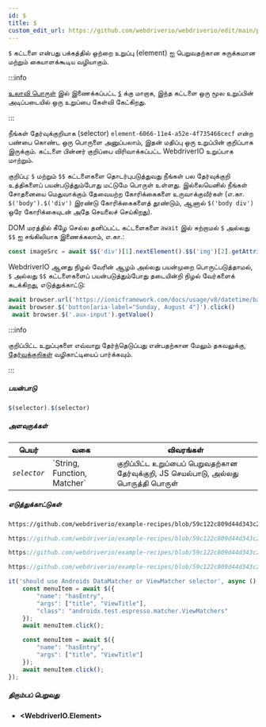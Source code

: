 ```yaml
---
id: $
title: $
custom_edit_url: https://github.com/webdriverio/webdriverio/edit/main/packages/webdriverio/src/commands/element/$.ts
---
```


`$` கட்டளை என்பது பக்கத்தில் ஒற்றை உறுப்பு (element) ஐ பெறுவதற்கான சுருக்கமான மற்றும் கையாளக்கூடிய வழியாகும்.

:::info

[உலாவி பொருள்](/docs/api/browser) இல் இணைக்கப்பட்ட [`$`](/docs/api/browser/$) க்கு மாறாக, 
இந்த கட்டளை ஒரு மூல உறுப்பின் அடிப்படையில் ஒரு உறுப்பை கேள்வி கேட்கிறது.

:::

நீங்கள் தேர்வுக்குறியாக (selector) `element-6066-11e4-a52e-4f735466cecf` என்ற பண்பை கொண்ட ஒரு பொருளை அனுப்பலாம்,
இதன் மதிப்பு ஒரு உறுப்பின் குறிப்பாக இருக்கும். கட்டளை பின்னர் குறிப்பை விரிவாக்கப்பட்ட WebdriverIO உறுப்பாக மாற்றும்.

குறிப்பு: `$` மற்றும் `$$` கட்டளைகளை தொடர்புபடுத்துவது நீங்கள் பல தேர்வுக்குறி உத்திகளைப் பயன்படுத்தும்போது மட்டுமே பொருள் உள்ளது. இல்லையெனில் 
நீங்கள் சோதனையை மெதுவாக்கும் தேவையற்ற கோரிக்கைகளை உருவாக்குவீர்கள் (எ.கா. `$('body').$('div')` இரண்டு கோரிக்கைகளைத் தூண்டும், ஆனால் 
`$('body div')` ஒரே கோரிக்கையுடன் அதே செயலைச் செய்கிறது).

DOM மரத்தில் கீழே செல்ல தனிப்பட்ட கட்டளைகளை `await` இல் சுற்றாமல் `$` அல்லது `$$` ஐ சங்கிலியாக இணைக்கலாம், எ.கா.:

```js
const imageSrc = await $$('div')[1].nextElement().$$('img')[2].getAttribute('src')
```

WebdriverIO ஆனது நிழல் வேரின் ஆழம் அல்லது பயன்முறை பொருட்படுத்தாமல், `$` அல்லது `$$` கட்டளைகளைப் பயன்படுத்தும்போது தடையின்றி நிழல் வேர்களைக் கடக்கிறது, எடுத்துக்காட்டு:

```js
await browser.url('https://ionicframework.com/docs/usage/v8/datetime/basic/demo.html?ionic:mode=md')
await browser.$('button[aria-label="Sunday, August 4"]').click()
 await browser.$('.aux-input').getValue()
```

:::info

குறிப்பிட்ட உறுப்புகளை எவ்வாறு தேர்ந்தெடுப்பது என்பதற்கான மேலும் தகவலுக்கு, [தேர்வுக்குறிகள்](/docs/selectors) வழிகாட்டியைப் பார்க்கவும்.

:::

##### பயன்பாடு

```js
$(selector).$(selector)
```

##### அளவுருக்கள்

<table>
  <thead>
    <tr>
      <th>பெயர்</th><th>வகை</th><th>விவரங்கள்</th>
    </tr>
  </thead>
  <tbody>
    <tr>
      <td><code><var>selector</var></code></td>
      <td>`String, Function, Matcher`</td>
      <td>குறிப்பிட்ட உறுப்பைப் பெறுவதற்கான தேர்வுக்குறி, JS செயல்பாடு, அல்லது பொருத்தி பொருள்</td>
    </tr>
  </tbody>
</table>

##### எடுத்துக்காட்டுகள்

```html reference title="example.html" useHTTPS
https://github.com/webdriverio/example-recipes/blob/59c122c809d44d343c231bde2af7e8456c8f086c/queryElements/example.html
```

```js reference title="singleElements.js" useHTTPS
https://github.com/webdriverio/example-recipes/blob/59c122c809d44d343c231bde2af7e8456c8f086c/queryElements/singleElements.js#L9-L10
```

```js reference title="singleElements.js" useHTTPS
https://github.com/webdriverio/example-recipes/blob/59c122c809d44d343c231bde2af7e8456c8f086c/queryElements/singleElements.js#L16-L25
```

```js reference title="singleElements.js" useHTTPS
https://github.com/webdriverio/example-recipes/blob/59c122c809d44d343c231bde2af7e8456c8f086c/queryElements/singleElements.js#L42-L46
```

```js title="$.js"
it('should use Androids DataMatcher or ViewMatcher selector', async () => {
    const menuItem = await $({
        "name": "hasEntry",
        "args": ["title", "ViewTitle"],
        "class": "androidx.test.espresso.matcher.ViewMatchers"
    });
    await menuItem.click();

    const menuItem = await $({
        "name": "hasEntry",
        "args": ["title", "ViewTitle"]
    });
    await menuItem.click();
});
```

##### திரும்பப் பெறுவது

- **&lt;WebdriverIO.Element&gt;**